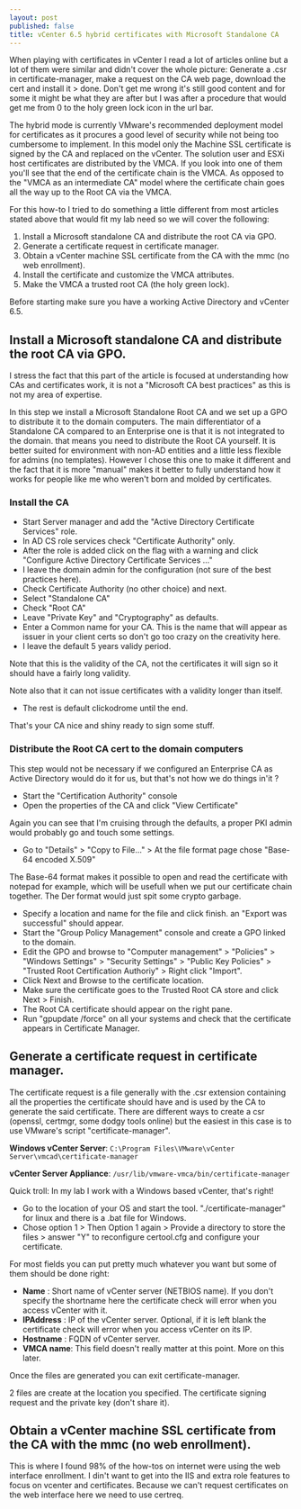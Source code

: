 ```yaml
---
layout: post
published: false
title: vCenter 6.5 hybrid certificates with Microsoft Standalone CA
---
```

When playing with certificates in vCenter I read a lot of articles online but a lot of them were similar and didn't cover the whole picture: Generate a .csr in certificate-manager, make a request on the CA web page, download the cert and install it > done. Don't get me wrong it's still good content and for some it might be what they are after but I was after a procedure that would get me from 0 to the holy green lock icon in the url bar.

The hybrid mode is currently VMware's recommended deployment model for certificates as it procures a good level of security while not being too cumbersome to implement. In this model only the Machine SSL certificate is signed by the CA and replaced on the vCenter. The solution user and ESXi host certificates are distributed by the VMCA. If you look into one of them you'll see that the end of the certificate chain is the VMCA. As opposed to the "VMCA as an intermediate CA" model where the certificate chain goes all the way up to the Root CA via the VMCA.

For this how-to I tried to do something a little different from most articles stated above that would fit my lab need so we will cover the following:

1. Install a Microsoft standalone CA and distribute the root CA via GPO.
2. Generate a certificate request in certificate manager.
3. Obtain a vCenter machine SSL certificate from the CA with the mmc (no web enrollment).
4. Install the certificate and customize the VMCA attributes.
5. Make the VMCA a trusted root CA (the holy green lock).

Before starting make sure you have a working Active Directory and vCenter 6.5.

## Install a Microsoft standalone CA and distribute the root CA via GPO.

I stress the fact that this part of the article is focused at understanding how CAs and certificates work, it is not a "Microsoft CA best practices" as this is not my area of expertise.

In this step we install a Microsoft Standalone Root CA and we set up a GPO to distribute it to the domain computers. The main differentiator of a Standalone CA compared to an Enterprise one is that it is not integrated to the domain. that means you need to distribute the Root CA yourself. It is better suited for environment with non-AD entities and a little less flexible for admins (no templates). However I chose this one to make it different and the fact that it is more "manual" makes it better to fully understand how it works for people like me who weren't born and molded by certificates.

### Install the CA

- Start Server manager and add the "Active Directory Certificate Services" role.
- In AD CS role services check "Certificate Authority" only.
- After the role is added click on the flag with a warning and click "Configure Active Directory Certificate Services ..."
- I leave the domain admin for the configuration (not sure of the best practices here).
- Check Certificate Authority (no other choice) and next.
- Select "Standalone CA"
- Check "Root CA"
- Leave "Private Key" and "Cryptography" as defaults.
- Enter a Common name for your CA. This is the name that will appear as issuer in your client certs so don't go too crazy on the creativity here.
- I leave the default 5 years validy period.

Note that this is the validity of the CA, not the certificates it will sign so it should have a fairly long validity.

Note also that it can not issue certificates with a validity longer than itself.

- The rest is default clickodrome until the end.

That's your CA nice and shiny ready to sign some stuff. 

### Distribute the Root CA cert to the domain computers

This step would not be necessary if we configured an Enterprise CA as Active Directory would do it for us, but that's not how we do things in'it ?

- Start the "Certification Authority" console
- Open the properties of the CA and click "View Certificate"

Again you can see that I'm cruising through the defaults, a proper PKI admin would probably go and touch some settings.

- Go to "Details" > "Copy to File..." > At the file format page chose "Base-64 encoded X.509"

The Base-64 format makes it possible to open and read the certificate with notepad for example, which will be usefull when we put our certificate chain together. The Der format would just spit some crypto garbage.

- Specify a location and name for the file and click finish. an "Export was successful" should appear.
- Start the "Group Policy Management" console and create a GPO linked to the domain.
- Edit the GPO and browse to "Computer management" > "Policies" > "Windows Settings" > "Security Settings" > "Public Key Policies" > "Trusted Root Certification Authoriy" > Right click "Import".
- Click Next and Browse to the certificate location.
- Make sure the certificate goes to the Trusted Root CA store and click Next > Finish.
- The Root CA certificate should appear on the right pane.
- Run "gpupdate /force" on all your systems and check that the certificate appears in Certificate Manager.

## Generate a certificate request in certificate manager.

The certificate request is a file generally with the .csr extension containing all the properties the certificate should have and is used by the CA to generate the said certificate. There are different ways to create a csr (openssl, certmgr, some dodgy tools online) but the easiest in this case is to use VMware's script "certificate-manager".

**Windows vCenter Server**: ```C:\Program Files\VMware\vCenter Server\vmcad\certificate-manager```

**vCenter Server Appliance**: ```/usr/lib/vmware-vmca/bin/certificate-manager```

Quick troll: In my lab I work with a Windows based vCenter, that's right!

- Go to the location of your OS and start the tool. "./certificate-manager" for linux and there is a .bat file for Windows.
- Chose option 1 > Then Option 1 again > Provide a directory to store the files > answer "Y" to reconfigure certool.cfg and configure your certificate.

For most fields you can put pretty much whatever you want but some of them should be done right:

- **Name** : Short name of vCenter server (NETBIOS name). If you don't specify the shortname here the certificate check will error when you access vCenter with it.
- **IPAddress** : IP of the vCenter server. Optional, if it is left blank the certificate check will error when you access vCenter on its IP.
- **Hostname** : FQDN of vCenter server.
- **VMCA name**: This field doesn't really matter at this point. More on this later.

Once the files are generated you can exit certificate-manager.

2 files are create at the location you specified. The certificate signing request and the private key (don't share it).

## Obtain a vCenter machine SSL certificate from the CA with the mmc (no web enrollment).

This is where I found 98% of the how-tos on internet were using the web interface enrollment. I din't want to get into the IIS and extra role features to focus on vcenter and certificates. Because we can't request certificates on the web interface here we need to use certreq.

